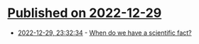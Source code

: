 # [Published on 2022-12-29](index.md)

* [2022-12-29, 23:32:34](https://news.ycombinator.com/item?id=34179568) - [When do we have a scientific fact?](https://blog.oup.com/2022/11/how-to-identify-a-scientific-fact/)
